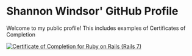 # Shannon Windsor' GitHub Profile

Welcome to my public profile!  This includes examples of Certificates of Completion


<a href="https://www.learnenough.com/certificates/bcf52c4d"><img src="https://www.learnenough.com/certificates/bcf52c4d/ruby-on-rails-7th-edition-tutorial.svg" alt="Certificate of Completion for Ruby on Rails (Rails 7)"></a>
